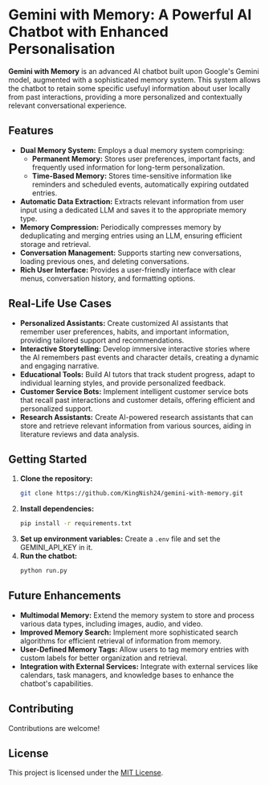 # Gemini with Memory: A Powerful AI Chatbot with Enhanced Personalisation

**Gemini with Memory** is an advanced AI chatbot built upon Google's Gemini model, augmented with a sophisticated memory system. This system allows the chatbot to retain some specific usefuyl information about user locally from past interactions, providing a more personalized and contextually relevant conversational experience.

## Features

* **Dual Memory System:** Employs a dual memory system comprising:
    * **Permanent Memory:** Stores user preferences, important facts, and frequently used information for long-term personalization.
    * **Time-Based Memory:** Stores time-sensitive information like reminders and scheduled events, automatically expiring outdated entries.
* **Automatic Data Extraction:** Extracts relevant information from user input using a dedicated LLM and saves it to the appropriate memory type.
* **Memory Compression:** Periodically compresses memory by deduplicating and merging entries using an LLM, ensuring efficient storage and retrieval.
* **Conversation Management:** Supports starting new conversations, loading previous ones, and deleting conversations.
* **Rich User Interface:** Provides a user-friendly interface with clear menus, conversation history, and formatting options.

## Real-Life Use Cases

* **Personalized Assistants:** Create customized AI assistants that remember user preferences, habits, and important information, providing tailored support and recommendations.
* **Interactive Storytelling:** Develop immersive interactive stories where the AI remembers past events and character details, creating a dynamic and engaging narrative.
* **Educational Tools:** Build AI tutors that track student progress, adapt to individual learning styles, and provide personalized feedback.
* **Customer Service Bots:** Implement intelligent customer service bots that recall past interactions and customer details, offering efficient and personalized support.
* **Research Assistants:** Create AI-powered research assistants that can store and retrieve relevant information from various sources, aiding in literature reviews and data analysis.

## Getting Started

1. **Clone the repository:**
   ```bash
   git clone https://github.com/KingNish24/gemini-with-memory.git
   ```
2. **Install dependencies:**
   ```bash
   pip install -r requirements.txt
   ```
3. **Set up environment variables:**
   Create a `.env` file and set the GEMINI_API_KEY in it.
4. **Run the chatbot:**
   ```bash
   python run.py
   ```

## Future Enhancements

* **Multimodal Memory:** Extend the memory system to store and process various data types, including images, audio, and video.
* **Improved Memory Search:** Implement more sophisticated search algorithms for efficient retrieval of information from memory.
* **User-Defined Memory Tags:** Allow users to tag memory entries with custom labels for better organization and retrieval.
* **Integration with External Services:** Integrate with external services like calendars, task managers, and knowledge bases to enhance the chatbot's capabilities.

## Contributing

Contributions are welcome!

## License

This project is licensed under the [MIT License](LICENSE).
